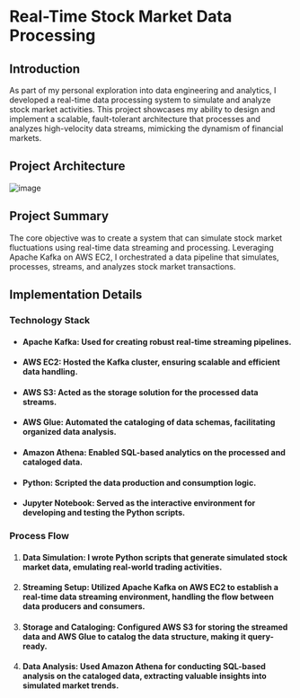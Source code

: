 # Real-Time Stock Market Data Processing

## Introduction

As part of my personal exploration into data engineering and analytics, I developed a real-time data processing system to simulate and analyze stock market activities. This project showcases my ability to design and implement a scalable, fault-tolerant architecture that processes and analyzes high-velocity data streams, mimicking the dynamism of financial markets.

## Project Architecture

![image](https://github.com/mayurcodes13/stock-market-real-time/assets/146315481/a03c6ab8-9159-4fb5-b762-4af1cf9d3b84)

## Project Summary

The core objective was to create a system that can simulate stock market fluctuations using real-time data streaming and processing. Leveraging Apache Kafka on AWS EC2, I orchestrated a data pipeline that simulates, processes, streams, and analyzes stock market transactions.

## Implementation Details
### Technology Stack

* #### Apache Kafka: Used for creating robust real-time streaming pipelines.
* #### AWS EC2: Hosted the Kafka cluster, ensuring scalable and efficient data handling.
* #### AWS S3: Acted as the storage solution for the processed data streams.
* #### AWS Glue: Automated the cataloging of data schemas, facilitating organized data analysis.
* #### Amazon Athena: Enabled SQL-based analytics on the processed and cataloged data.
* #### Python: Scripted the data production and consumption logic.
* #### Jupyter Notebook: Served as the interactive environment for developing and testing the Python scripts.

### Process Flow

1. #### Data Simulation: I wrote Python scripts that generate simulated stock market data, emulating real-world trading activities.
2. #### Streaming Setup: Utilized Apache Kafka on AWS EC2 to establish a real-time data streaming environment, handling the flow between data producers and consumers.
3. #### Storage and Cataloging: Configured AWS S3 for storing the streamed data and AWS Glue to catalog the data structure, making it query-ready.
4. #### Data Analysis: Used Amazon Athena for conducting SQL-based analysis on the cataloged data, extracting valuable insights into simulated market trends.

